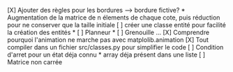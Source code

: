 [X] Ajouter des règles pour les bordures --> bordure fictive?
    * Augmentation de la matrice de n élements de chaque cote, puis réduction pour ne conserver que la taille initiale
[ ] créer une classe entité pour facilité la création des entités 
    * [ ] Planneur
    * [ ] Grenouille
    ...
[X] Comprendre pourquoi l'animation ne marche pas avec matplolib.animation
[X] Tout compiler dans un fichier src/classes.py pour simplifier le code
[ ] Condition d'arret pour un état déja connu
    * array déja présent dans une liste
[ ] Matrice non carrée
